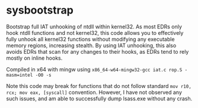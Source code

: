 # sysbootstrap
Bootstrap full IAT unhooking of ntdll within kernel32. As most EDRs only hook ntdll functions and not kernel32, this code allows you to effectively fully unhook all kernel32 functions without modifying any executable memory regions, increasing stealth. By using IAT unhooking, this also avoids EDRs that scan for any changes to their hooks, as EDRs tend to rely mostly on inline hooks.

Compiled in x64 with mingw using `x86_64-w64-mingw32-gcc iat.c rop.S -masm=intel -O0 -s`

Note this code may break for functions that do not follow standard `mov r10, rcx; mov eax, [syscall]` convention. However, I have not observed any such issues, and am able to successfully dump lsass.exe without any crash.
